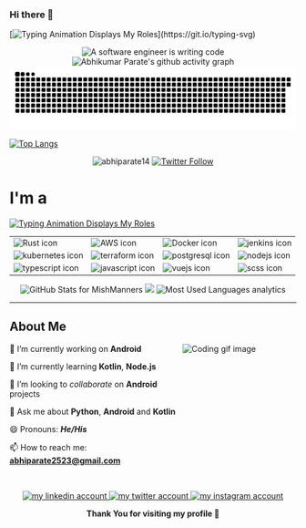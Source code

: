 ### Hi there 👋

<!--
**abhiparate14/abhiparate14** is a ✨ _special_ ✨ repository because its `README.md` (this file) appears on your GitHub profile.

Here are some ideas to get you started:

- 🔭 I’m currently working on ...
- 🌱 I’m currently learning ...
- 👯 I’m looking to collaborate on ...
- 🤔 I’m looking for help with ...
- 💬 Ask me about ...
- 📫 How to reach me: ...
- 😄 Pronouns: ...
- ⚡ Fun fact: ...
-->





[![Typing Animation Displays My Roles](https://readme-typing-svg.herokuapp.com?color=%2336BCF7&lines=Hello+I'm+Abhikumar+Parate;Welcome+to+my+Github+profile;)](https://git.io/typing-svg)

<!-- Hero Section -->
<p align="center"><img src="https://raw.githubusercontent.com/royrustdev/royrustdev/main/assets/img/programming1.webp" alt="A software engineer is writing code" width="700" /><img src="https://activity-graph.herokuapp.com/graph?username=abhiparate14&theme=react-dark" alt="Abhikumar Parate's github activity graph" /><img src="https://raw.githubusercontent.com/royrustdev/royrustdev/output/snake-anime.svg" alt="Github Snake Animation"></p>

[![Top Langs](https://github-readme-stats.vercel.app/api/top-langs/?username=abhiparate14&layout=compact)](https://github.com/abhiparate14)

<!-- Profile Views -->
<p align="center">
<img src="https://komarev.com/ghpvc/?username=abhiparate14&label=Github%20Profile%20Views&color=blueviolet&style=flat-square" alt="abhiparate14" />
<a href="https://twitter.com/beingabhiparate" target="_blank">
<img alt="Twitter Follow" src="https://img.shields.io/twitter/follow/beingabhiparate?color=blue&logo=Twitter&style=flat-square">
</a>
</p>

# I'm a

[![Typing Animation Displays My Roles](https://readme-typing-svg.herokuapp.com?color=%2336BCF7&lines=Software+Engineer+Student)](https://git.io/typing-svg)

<!-- Skills as a table -->
<table>
<tr>
<td><img src="https://raw.githubusercontent.com/royrustdev/royrustdev/main/assets/icons/rust.svg" alt="Rust icon" /></td>
<td><img src="https://raw.githubusercontent.com/royrustdev/royrustdev/main/assets/icons/aws.svg" alt="AWS icon" /></td>
<td><img src="https://raw.githubusercontent.com/royrustdev/royrustdev/main/assets/icons/docker.svg" alt="Docker icon" /></td>
<td><img src="https://raw.githubusercontent.com/royrustdev/royrustdev/main/assets/icons/jenkins.svg" alt="jenkins icon" /></td>
</tr>
<tr>
<td><img src="https://raw.githubusercontent.com/royrustdev/royrustdev/main/assets/icons/kubernetes.svg" alt="kubernetes icon" /></td>
<td><img src="https://raw.githubusercontent.com/royrustdev/royrustdev/main/assets/icons/terraform.svg" alt="terraform icon" /></td>
<td><img src="https://raw.githubusercontent.com/royrustdev/royrustdev/main/assets/icons/postgresql.svg" alt="postgresql icon" /></td>
<td><img src="https://raw.githubusercontent.com/royrustdev/royrustdev/main/assets/icons/nodejs.svg" alt="nodejs icon" /></td>
</tr>
<tr>
<td><img src="https://raw.githubusercontent.com/royrustdev/royrustdev/main/assets/icons/ts.svg" alt="typescript icon" /></td>
<td><img src="https://raw.githubusercontent.com/royrustdev/royrustdev/main/assets/icons/js.svg" alt="javascript icon" /></td>
<td><img src="https://raw.githubusercontent.com/royrustdev/royrustdev/main/assets/icons/vuejs.svg" alt="vuejs icon" /></td>
<td><img src="https://raw.githubusercontent.com/royrustdev/royrustdev/main/assets/icons/scss.svg" alt="scss icon" /></td>
</tr>
</table>

<!-- Github Stats, coding streak, Most used languages analytics-->
<p align="center">
<img src="https://github-readme-stats.vercel.app/api?username=abhiparate14&show_icons=true&include_all_commits=true&count_private=true&theme=jolly&layout=compact" alt="GitHub Stats for MishManners" width="700"/>
<img src="https://github-readme-streak-stats.herokuapp.com?user=abhiparate14&theme=jolly" width="700"/>
<img src="https://github-readme-stats.vercel.app/api/top-langs?username=abhiparate14&show_icons=true&locale=en&layout=compact&theme=jolly" alt="Most Used Languages analytics" width="700"/>
</p>

---

<!-- About Me Section -->

## About Me

<!-- Coding GIF image -->
<img align="right" width="200" height="200" src="https://raw.githubusercontent.com/royrustdev/royrustdev/main/assets/img/coding.gif" alt="Coding gif image" />

🔭 I’m currently working on **Android**

🌱 I’m currently learning **Kotlin**, **Node.js**

👯 I’m looking to _collaborate_ on **Android** projects

💬 Ask me about **Python**, **Android** and **Kotlin**

😄 Pronouns: **_He/His_**

📫 How to reach me: **abhiparate2523@gmail.com**

<br />
<!-- Contact Section -->

<p align="center">
<a href="https://www.linkedin.com/in/abhikumar-parate-46a23a130/" target="_blank">
<img src="https://raw.githubusercontent.com/royrustdev/royrustdev/main/assets/icons/linkedin.svg" alt="my linkedin account" />
</a>
<a href="https://twitter.com/beingabhiparate" target="_blank">
<img src="https://raw.githubusercontent.com/royrustdev/royrustdev/main/assets/icons/twitter.svg" alt="my twitter account" />
</a>
<a href="https://www.instagram.com/being_abhi_parate/" target="_blank">
<img src="https://raw.githubusercontent.com/royrustdev/royrustdev/main/assets/icons/reddit.svg" alt="my instagram account" />
</a>
</p>

<p align="center"><b>Thank You for visiting my profile 🙏</b></p>
